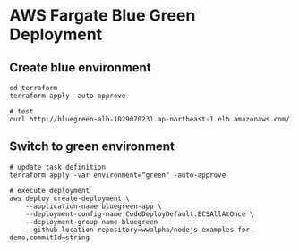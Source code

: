 # AWS Fargate Blue Green Deployment

## Create blue environment

```
cd terraform
terraform apply -auto-approve

# test
curl http://bluegreen-alb-1029070231.ap-northeast-1.elb.amazonaws.com/
```

## Switch to green environment

```
# update task definition
terraform apply -var environment="green" -auto-approve

# execute deployment
aws deploy create-deployment \
    --application-name bluegreen-app \
    --deployment-config-name CodeDeployDefault.ECSAllAtOnce \
    --deployment-group-name bluegreen
    --github-location repository=wwalpha/nodejs-examples-for-demo,commitId=string
```

